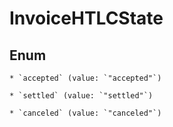 
# InvoiceHTLCState

## Enum


    * `accepted` (value: `"accepted"`)

    * `settled` (value: `"settled"`)

    * `canceled` (value: `"canceled"`)



